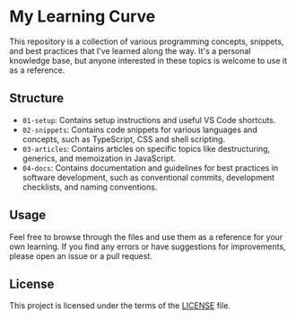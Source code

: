 # My Learning Curve

This repository is a collection of various programming concepts, snippets, and best practices that I've learned along the way. It's a personal knowledge base, but anyone interested in these topics is welcome to use it as a reference.

## Structure

- `01-setup`: Contains setup instructions and useful VS Code shortcuts.
- `02-snippets`: Contains code snippets for various languages and concepts, such
  as TypeScript, CSS and shell scripting.
- `03-articles`: Contains articles on specific topics like destructuring, generics, and memoization in JavaScript.
- `04-docs`: Contains documentation and guidelines for best practices in software development, such as conventional commits, development checklists, and naming conventions.

## Usage

Feel free to browse through the files and use them as a reference for your own learning. If you find any errors or have suggestions for improvements, please open an issue or a pull request.

## License

This project is licensed under the terms of the [LICENSE](LICENSE) file.
